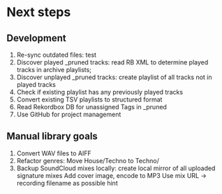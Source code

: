 # Next steps
## Development
1. Re-sync outdated files: test
2. Discover played _pruned tracks: read RB XML to determine played tracks in archive playlists;
3. Discover unplayed _pruned tracks: create playlist of all tracks not in played tracks
3. Check if existing playlist has any previously played tracks
4. Convert existing TSV playlists to structured format
5. Read Rekordbox DB for unassigned Tags in _pruned
6. Use GitHub for project management

## Manual library goals
1. Convert WAV files to AIFF
2. Refactor genres: Move House/Techno to Techno/
3. Backup SoundCloud mixes locally: create local mirror of all uploaded signature mixes
    Add cover image, encode to MP3
    Use mix URL -> recording filename as possible hint